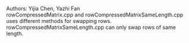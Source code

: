 Authors: Yijia Chen, Yazhi Fan<br />
rowCompressedMatrix.cpp and rowCompressedMatrixSameLength.cpp uses different methods for swapping rows. rowCompressedMatrixSameLength.cpp can only swap rows of same length.
